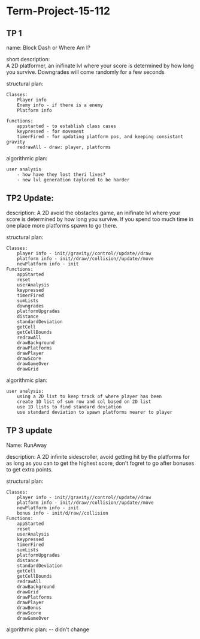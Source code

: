 # Term-Project-15-112

TP 1
----
name: 
	Block Dash or Where Am I?

short description:	
	A 2D platformer, an inifinate lvl where your score is determined by how long you survive. 
	Downgrades will come randomly for a few seconds
	
structural plan:

	Classes:
		Player info
		Enemy info - if there is a enemy
		Platform info
		
	functions:
		appstarted - to establish class cases
		keypressed - for movement
		timerFired - for updating platform pos, and keeping consistant gravity
		redrawAll - draw: player, platforms
	
algorithmic plan:

	user analysis
		- how have they lost theri lives?
		- new lvl generation taylored to be harder

TP2 Update:
-----

description:
	A 2D avoid the obstacles game, an inifinate lvl where your score is determined by how long you survive. If you spend too much time in one place more platforms spawn to go there.
	
structural plan:
	
	Classes:
		player info - init//gravity//control//update//draw
		platform info - init//draw//collision//update//move
		newPlatform info - init 
	Functions:
		appStarted
		reset
		userAnalysis
		keypressed
		timerFired
		sumLists
		downgrades
		platformUpgrades
		distance
		standardDeviation
		getCell
		getCellBounds
		redrawAll
		drawBackground
		drawPlatforms
		drawPlayer
		drawScore
		drawGameOver
		drawGrid

algorithmic plan:
	
	user analysis:
		using a 2D list to keep track of where player has been
		create 1D list of sum row and col based on 2D list
		use 1D lists to find standard deviation
		use standard deviation to spawn platforms nearer to player
		
TP 3 update
----

Name: RunAway

description: A 2D infinite sidescroller, avoid getting hit by the platforms for as long as you can to get the highest score, don't fogret to go after bonuses to get extra points. 

structural plan:
	
	Classes:
		player info - init//gravity//control//update//draw
		platform info - init//draw//collision//update//move
		newPlatform info - init 
		bonus info - init/d/raw//collision
	Functions:
		appStarted
		reset
		userAnalysis
		keypressed
		timerFired
		sumLists
		platformUpgrades
		distance
		standardDeviation
		getCell
		getCellBounds
		redrawAll
		drawBackground
		drawGrid
		drawPlatforms
		drawPlayer
		drawBonus
		drawScore
		drawGameOver
		
algorithmic plan: -- didn't change

